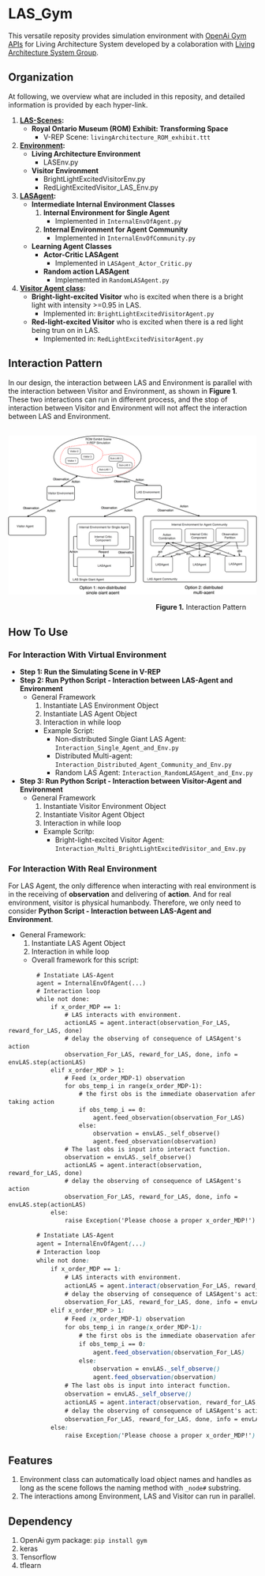 # LAS_Gym
This versatile reposity provides simulation environment with [OpenAi Gym APIs](https://gym.openai.com/docs/) for Living Architecture System developed by a colaboration with [Living Architecture System Group](http://livingarchitecturesystems.com).

## Organization
At following, we overview what are included in this reposity, and detailed information is provided by each hyper-link.
1. **[LAS-Scenes](https://github.com/UWaterloo-ASL/LAS_Gym/tree/ROM_Agent_Community_LM/LAS-Scenes):**
   * **Royal Ontario Museum (ROM) Exhibit: Transforming Space**
      * V-REP Scene: `livingArchitecture_ROM_exhibit.ttt`
2. **[Environment](https://github.com/UWaterloo-ASL/LAS_Gym/tree/ROM_Agent_Community_LM/Environment):**
   * **Living Architecture Environment**
      * LASEnv.py
   * **Visitor Environment**
      * BrightLightExcitedVisitorEnv.py
      * RedLightExcitedVisitor_LAS_Env.py
3. **[LASAgent](https://github.com/UWaterloo-ASL/LAS_Gym/tree/ROM_Agent_Community_LM/LASAgent):**
   * **Intermediate Internal Environment Classes**
      1. **Internal Environment for Single Agent** 
         * Implemented in `InternalEnvOfAgent.py`
      2. **Internal Environment for Agent Community**
         * Implemented in `InternalEnvOfCommunity.py`
   * **Learning Agent Classes**
      * **Actor-Critic LASAgent**
         * Implemented in `LASAgent_Actor_Critic.py`
      * **Random action LASAgent**
         * Implememted in `RandomLASAgent.py`
4. **[Visitor Agent class](https://github.com/UWaterloo-ASL/LAS_Gym/tree/ROM_Agent_Community_LM/VisitorAgent):** 
      * **Bright-light-excited Visitor** who is excited when there is a bright light with intensity >=0.95 in LAS.
         * Implemented in: `BrightLightExcitedVisitorAgent.py`
      * **Red-light-excited Visitor** who is excited when there is a red light being trun on in LAS.
         * Implemented in: `RedLightExcitedVisitorAgent.py`
## Interaction Pattern
In our design, the interaction between LAS and Environment is parallel with the interaction between Visitor and Environment, as shown in **Figure 1**. These two interactions can run in different process, and the stop of interaction between Visitor and Environment will not affect the interaction between LAS and Environment.

&nbsp; &nbsp; &nbsp; &nbsp; &nbsp; &nbsp; &nbsp; &nbsp; &nbsp; &nbsp; &nbsp; &nbsp; &nbsp; &nbsp; &nbsp; &nbsp; &nbsp; &nbsp; &nbsp; &nbsp; &nbsp; &nbsp; &nbsp; <img src="https://github.com/UWaterloo-ASL/LAS_Gym/blob/ROM_Agent_Community_LM/InitialDesignIdeas/DesignFigures/Interaction_Pattern.png"  /> 

&nbsp; &nbsp; &nbsp; &nbsp; &nbsp; &nbsp; &nbsp; &nbsp; &nbsp; &nbsp; &nbsp; &nbsp; &nbsp; &nbsp; &nbsp; &nbsp; &nbsp; &nbsp; &nbsp; &nbsp; &nbsp; &nbsp; &nbsp; &nbsp; &nbsp; &nbsp; &nbsp; &nbsp; &nbsp; &nbsp; &nbsp; &nbsp; &nbsp; &nbsp; &nbsp; &nbsp; &nbsp; &nbsp; **Figure 1.** Interaction Pattern
## How To Use
### For Interaction With Virtual Environment
* **Step 1: Run the Simulating Scene in V-REP**
* **Step 2: Run Python Script - Interaction between LAS-Agent and Environment**
   * General Framework
      1. Instantiate LAS Environment Object
      2. Instantiate LAS Agent Object
      3. Interaction in while loop
      * Example Script: 
         * Non-distributed Single Giant LAS Agent: `Interaction_Single_Agent_and_Env.py` 
         * Distributed Multi-agent: `Interaction_Distributed_Agent_Community_and_Env.py`
         * Random LAS Agent: `Interaction_RandomLASAgent_and_Env.py`
* **Step 3: Run Python Script - Interaction between Visitor-Agent and Environment**
   * General Framework
      1. Instantiate Visitor Environment Object
      2. Instantiate Visitor Agent Object
      3. Interaction in while loop
      * Example Scritp:
         * Bright-light-excited Visitor Agent: `Interaction_Multi_BrightLightExcitedVisitor_and_Env.py`
### For Interaction With Real Environment
For LAS Agent, the only difference when interacting with real environment is in the receiving of **observation** and delivering of **action**. And for real environment, visitor is physical humanbody. Therefore, we only need to consider **Python Script - Interaction between LAS-Agent and Environment**.
   * General Framework:
      1. Instantiate LAS Agent Object
      2. Interaction in while loop
      * Overall framework for this script:
~~~~
        # Instatiate LAS-Agent
        agent = InternalEnvOfAgent(...)
        # Interaction loop
        while not done:
            if x_order_MDP == 1:
                # LAS interacts with environment.
                actionLAS = agent.interact(observation_For_LAS, reward_for_LAS, done)
                # delay the observing of consequence of LASAgent's action
                observation_For_LAS, reward_for_LAS, done, info = envLAS.step(actionLAS)
            elif x_order_MDP > 1:
                # Feed (x_order_MDP-1) observation
                for obs_temp_i in range(x_order_MDP-1):
                    # the first obs is the immediate obaservation afer taking action
                    if obs_temp_i == 0: 
                        agent.feed_observation(observation_For_LAS)
                    else:
                        observation = envLAS._self_observe()
                        agent.feed_observation(observation)
                # The last obs is input into interact function.
                observation = envLAS._self_observe()
                actionLAS = agent.interact(observation, reward_for_LAS, done)
                # delay the observing of consequence of LASAgent's action
                observation_For_LAS, reward_for_LAS, done, info = envLAS.step(actionLAS)
            else:
                raise Exception('Please choose a proper x_order_MDP!')
~~~~
```css
        # Instatiate LAS-Agent
        agent = InternalEnvOfAgent(...)
        # Interaction loop
        while not done:
            if x_order_MDP == 1:
                # LAS interacts with environment.
                actionLAS = agent.interact(observation_For_LAS, reward_for_LAS, done)
                # delay the observing of consequence of LASAgent's action
                observation_For_LAS, reward_for_LAS, done, info = envLAS.step(actionLAS)
            elif x_order_MDP > 1:
                # Feed (x_order_MDP-1) observation
                for obs_temp_i in range(x_order_MDP-1):
                    # the first obs is the immediate obaservation afer taking action
                    if obs_temp_i == 0: 
                        agent.feed_observation(observation_For_LAS)
                    else:
                        observation = envLAS._self_observe()
                        agent.feed_observation(observation)
                # The last obs is input into interact function.
                observation = envLAS._self_observe()
                actionLAS = agent.interact(observation, reward_for_LAS, done)
                # delay the observing of consequence of LASAgent's action
                observation_For_LAS, reward_for_LAS, done, info = envLAS.step(actionLAS)
            else:
                raise Exception('Please choose a proper x_order_MDP!')
```

## Features
  1. Environment class can automatically load object names and handles as long as the scene follows the naming method with `_node#` substring.
  2. The interactions among Environment, LAS and Visitor can run in parallel.

## Dependency
   1. OpenAi gym package: `pip install gym`
   2. keras
   3. Tensorflow
   4. tflearn
